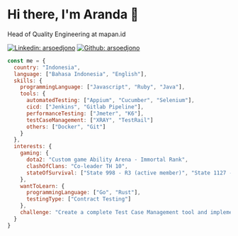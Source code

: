 # Hi there, I'm Aranda 👋

Head of Quality Engineering at mapan.id

[![Linkedin: arsoedjono](https://img.shields.io/badge/-arsoedjono-blue?style=flat-square&logo=Linkedin&logoColor=white&link=https://www.linkedin.com/in/arsoedjono/)](https://www.linkedin.com/in/arsoedjono/)
[![Github: arsoedjono](https://img.shields.io/github/followers/arsoedjono?label=follow&style=social)](https://github.com/arsoedjono)

```javascript
const me = {
  country: "Indonesia",
  language: ["Bahasa Indonesia", "English"],
  skills: {
    programmingLanguage: ["Javascript", "Ruby", "Java"],
    tools: {
      automatedTesting: ["Appium", "Cucumber", "Selenium"],
      cicd: ["Jenkins", "Gitlab Pipeline"],
      performanceTesting: ["Jmeter", "K6"],
      testCaseManagement: ["XRAY", "TestRail"]
      others: ["Docker", "Git"]
    }
  },
  interests: {
    gaming: {
      dota2: "Custom game Ability Arena - Immortal Rank",
      clashOfClans: "Co-leader TH 10",
      stateOfSurvival: ["State 998 - R3 (active member)", "State 1127 - R5 (alliance leader)"]
    },
    wantToLearn: {
      programmingLanguage: ["Go", "Rust"],
      testingType: ["Contract Testing"]
    },
    challenge: "Create a complete Test Case Management tool and implement ideal testings"
  }
}
```
